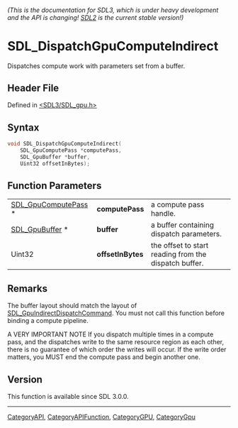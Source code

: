 ###### (This is the documentation for SDL3, which is under heavy development and the API is changing! [SDL2](https://wiki.libsdl.org/SDL2/) is the current stable version!)
# SDL_DispatchGpuComputeIndirect

Dispatches compute work with parameters set from a buffer.

## Header File

Defined in [<SDL3/SDL_gpu.h>](https://github.com/libsdl-org/SDL/blob/main/include/SDL3/SDL_gpu.h)

## Syntax

```c
void SDL_DispatchGpuComputeIndirect(
    SDL_GpuComputePass *computePass,
    SDL_GpuBuffer *buffer,
    Uint32 offsetInBytes);
```

## Function Parameters

|                                            |                   |                                                       |
| ------------------------------------------ | ----------------- | ----------------------------------------------------- |
| [SDL_GpuComputePass](SDL_GpuComputePass) * | **computePass**   | a compute pass handle.                                |
| [SDL_GpuBuffer](SDL_GpuBuffer) *           | **buffer**        | a buffer containing dispatch parameters.              |
| Uint32                                     | **offsetInBytes** | the offset to start reading from the dispatch buffer. |

## Remarks

The buffer layout should match the layout of
[SDL_GpuIndirectDispatchCommand](SDL_GpuIndirectDispatchCommand). You must
not call this function before binding a compute pipeline.

A VERY IMPORTANT NOTE If you dispatch multiple times in a compute pass, and
the dispatches write to the same resource region as each other, there is no
guarantee of which order the writes will occur. If the write order matters,
you MUST end the compute pass and begin another one.

## Version

This function is available since SDL 3.0.0.

----
[CategoryAPI](CategoryAPI), [CategoryAPIFunction](CategoryAPIFunction), [CategoryGPU](CategoryGPU), [CategoryGpu](CategoryGpu)


